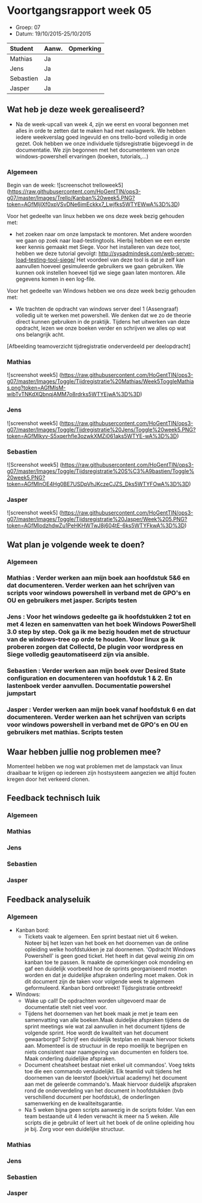 # Voortgangsrapport week 05

* Groep: 07
* Datum: 19/10/2015-25/10/2015

| Student  | Aanw. | Opmerking |
| :---     | :---  | :---      |
| Mathias  |  Ja   |           |
| Jens     |  Ja   |           |
| Sebastien|  Ja   |           |
| Jasper   |  Ja   |           |



## Wat heb je deze week gerealiseerd?
- Na de week-upcall van week 4, zijn we eerst en vooral begonnen met alles in orde te zetten dat te maken had met naslagwerk. We hebben iedere weekverslag goed ingevuld en ons trello-bord volledig in orde gezet. 
Ook hebben we onze individuele tijdsregistratie bijgevoegd in de documentatie. We zijn begonnen met het documenteren van onze windows-powershell ervaringen (boeken, tutorials,...)

### Algemeen

Begin van de week:
![screenschot trelloweek5] (https://raw.githubusercontent.com/HoGentTIN/ops3-g07/master/Images/Trello/Kanban%20week5.PNG?token=AGfMljlXf0xpVSvDNe6imEckkx7_Lwjfks5WTYEWwA%3D%3D)

Voor het gedeelte van linux  hebben we ons deze week bezig gehouden met: 
- het zoeken naar om onze lampstack te montoren. Met andere woorden we gaan op zoek naar load-testingtools.
Hierbij hebben we een eerste keer kennis gemaakt met Siege. Voor het installeren van deze tool, hebben we deze tutorial gevolgt:
http://sysadmindesk.com/web-server-load-testing-tool-siege/
Het voordeel van deze tool is dat je zelf kan aanvullen hoeveel gesimuleerde gebruikers we gaan gebruiken. We kunnen ook instellen hoeveel tijd we siege gaan laten montoren.
Alle gegevens komen in een log-file.

Voor het gedeelte van Windows hebben we ons deze week bezig gehouden met:
- We trachten de opdracht van windows server deel 1 (Assengraaf) volledig uit te werken met powershell. We denken dat we zo de theorie direct kunnen gebruiken in de praktijk.
Tijdens het uitwerken van deze opdracht, lezen we onze boeken verder en schrijven we alles op wat ons belangrijk acht.



[Afbeelding teamoverzicht tijdregistratie onderverdeeld per deelopdracht]

### Mathias

![screenshot week5] (https://raw.githubusercontent.com/HoGentTIN/ops3-g07/master/Images/Toggle/Tijdregistratie%20Mathias/Week5ToggleMathias.png?token=AGfMlsM-wibTvTNKdXQbnqjAMM7o8rdrks5WTYEjwA%3D%3D)

### Jens

![screenshot week5] (https://raw.githubusercontent.com/HoGentTIN/ops3-g07/master/Images/Toggle/Tijdregistratie%20Jens/Toggle%20week5.PNG?token=AGfMlkyv-S5xqerhfle3ozwkXMZi061aks5WTYE-wA%3D%3D)

### Sebastien
![Screenshot week5] (https://raw.githubusercontent.com/HoGentTIN/ops3-g07/master/Images/Toggle/Tijdsregistratie%20S%C3%A9bastien/Toggle%20week5.PNG?token=AGfMlnOE4Hg0BE7USDpVhJKczeCJZS_Dks5WTYFOwA%3D%3D)

### Jasper

![screenshot week5] (https://raw.githubusercontent.com/HoGentTIN/ops3-g07/master/Images/Toggle/Tijdsregistratie%20Jasper/Week%205.PNG?token=AGfMlodzhdwZu1PeHKHWTwJ8j604tE-6ks5WTYFkwA%3D%3D)



## Wat plan je volgende week te doen?

### Algemeen
### Mathias : Verder werken aan mijn boek aan hoofdstuk 5&6 en dat documenteren. Verder werken aan het schrijven van scripts voor windows powershell in verband met de GPO's en OU en gebruikers met jasper. Scripts testen
### Jens : Voor het windows gedeelte ga ik hoofdstukken 2 tot en met 4 lezen en samenvatten van het boek Windows PowerShell 3.0 step by step. Ook ga ik me bezig houden met de structuur van de windows-tree op orde te houden. Voor linux ga ik proberen zorgen dat Collectd, De plugin voor wordpress en Siege volledig geautomatiseerd zijn via ansible. 
### Sebastien : Verder werken aan mijn boek over Desired State configuration en documenteren van hoofdstuk 1 & 2. En lastenboek verder aanvullen. Documentatie powershel jumpstart
### Jasper : Verder werken aan mijn boek vanaf hoofdstuk 6 en dat documenteren. Verder werken aan het schrijven van scripts voor windows powershell in verband met de GPO's en OU en gebruikers met mathias. Scripts testen

## Waar hebben jullie nog problemen mee?

Momenteel hebben we nog wat problemen met de lampstack van linux draaibaar te krijgen op iedereen zijn hostsysteem aangezien we altijd fouten kregen door het verkeerd clonen.

## Feedback technisch luik

### Algemeen

### Mathias
### Jens
### Sebastien
### Jasper

## Feedback analyseluik

### Algemeen
* Kanban bord:
    * Tickets vaak te algemeen. Een sprint bestaat niet uit 6 weken. Noteer bij het lezen van het boek en het doornemen van de online opleiding welke hoofdstukken je zal doornemen. 'Opdracht Windows Powershell' is geen goed ticket. Het heeft in dat geval weinig zin om kanban toe te passen. Ik maakte de opmerkingen ook mondeling en gaf een duidelijk voorbeeld hoe de sprints georganiseerd moeten worden en dat je duidelijke afspraken onderling moet maken. Ook in dit document zijn de taken voor volgende week te algemeen geformuleerd. Kanban bord ontbreekt! Tijdsrgistratie ontbreekt!
* Windows:
    * Wake up call! De opdrachten worden uitgevoerd maar de documentatie stelt niet veel voor.  
    * Tijdens het doornemen van het boek maak je met je team een samenvatting van alle boeken.Maak duideljke afspraken tijdens de sprint meetings wie wat zal aanvullen in het document tijdens de volgende sprint. Hoe wordt de kwaliteit van het document gewaarborgd? Schrijf een duidelijk testplan en maak hiervoor tickets aan. Momenteel is de structuur in de repo moeilijk te begrijpen en niets consistent naar naamgeving van documenten en folders toe. Maak onderling duidelijke afspraken.
    * Document cheatsheet bestaat niet enkel uit commandos'. Voeg tekts toe die een commando verduidelijkt. Elk teamlid vult tijdens het doornemen van de leerstof (boek/virtual academy) het document aan met de geleerde commando's. Maak hiervoor duidelijk afspraken rond de onderverdeling van het document in hoofdstukken (bvb verschillend document per hoofdstuk), de onderlingen samenwerking en de kwaliteitsgarantie.
    * Na 5 weken bijna geen scripts aanwezig in de scripts folder. Van een team bestaande uit 4 leden verwacht ik meer na 5 weken. Alle scripts die je gebruikt of leert uit het boek of de online opleiding hou je bij. Zorg voor een duidelijke structuur.
### Mathias
### Jens
### Sebastien
### Jasper

